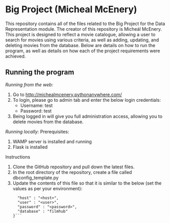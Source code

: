# Big Project (Micheal McEnery) #
This repository contains all of the files related to the Big Project for the Data Representation module. The creator of this repository is Micheál McEnery. This project is designed to reflect a movie catalogue, allowing a user to search for movies using various criteria, as well as adding, updating, and deleting movies from the database.
Below are details on how to run the program, as well as details on how each of the project requirements were achieved.

## Running the program ##
_Running from the web:_
  1.	Go to http://michealmcenery.pythonanywhere.com/
  2.  To login, please go to admin tab and enter the below login credentials:
        * Username: test
        * Password: test
  3.  Being logged in will give you full administration access, allowing you to delete movies from the database.

_Running locally:_
Prerequisites: 
  1.	WAMP server is installed and running
  2.	Flask is installed

Instructions
  1.	Clone the GitHub repository and pull down the latest files.
  2.	In the root directory of the repository, create a file called dbconfig_template.py
  3.	Update the contents of this file so that it is similar to the below (set the values as per your environment):
        ```mysql = {
          "host" : "<host>",
          "user" : "<user>",
          "password" : "<password>",
          "database" : "filmhub"
        }```

